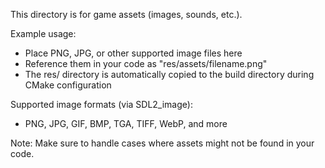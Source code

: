 This directory is for game assets (images, sounds, etc.).

Example usage:
- Place PNG, JPG, or other supported image files here
- Reference them in your code as "res/assets/filename.png"
- The res/ directory is automatically copied to the build directory during CMake configuration

Supported image formats (via SDL2_image):
- PNG, JPG, GIF, BMP, TGA, TIFF, WebP, and more

Note: Make sure to handle cases where assets might not be found in your code.
